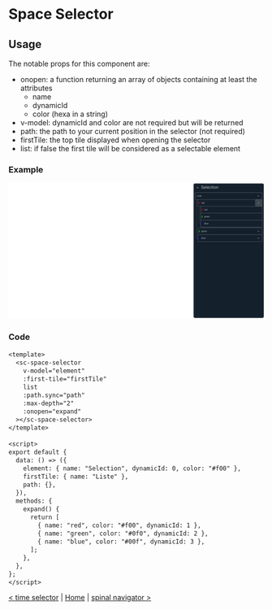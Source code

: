 # Space Selector

## Usage

The notable props for this component are:

- onopen: a function returning an array of objects containing at least the attributes
  - name
  - dynamicId
  - color (hexa in a string)
- v-model: dynamicId and color are not required but will be returned
- path: the path to your current position in the selector (not required)
- firstTile: the top tile displayed when opening the selector
- list: if false the first tile will be considered as a selectable element

### Example

![time selector](../public/docs/space%20selector.png)

### Code

```vue
<template>
  <sc-space-selector
    v-model="element"
    :first-tile="firstTile"
    list
    :path.sync="path"
    :max-depth="2"
    :onopen="expand"
  ></sc-space-selector>
</template>

<script>
export default {
  data: () => ({
    element: { name: "Selection", dynamicId: 0, color: "#f00" },
    firstTile: { name: "Liste" },
    path: {},
  }),
  methods: {
    expand() {
      return [
        { name: "red", color: "#f00", dynamicId: 1 },
        { name: "green", color: "#0f0", dynamicId: 2 },
        { name: "blue", color: "#00f", dynamicId: 3 },
      ];
    },
  },
};
</script>
```

[< time selector](time-selector.md) | [Home](documentation.md) | [spinal navigator >](spinal-navigator.md)
